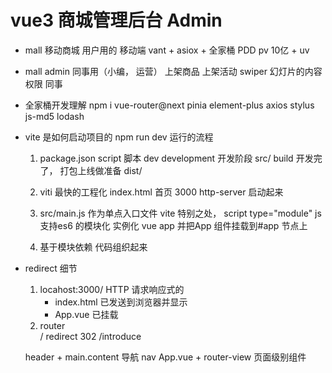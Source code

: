 # vue3 商城管理后台  Admin

- mall 移动商城
    用户用的  移动端
    vant + asiox + 全家桶
    PDD  pv  10亿 + uv 

- mall admin
    同事用（小编， 运营）
    上架商品
    上架活动
    swiper 幻灯片的内容 
    权限
    同事

- 全家桶开发理解  npm i vue-router@next pinia element-plus axios stylus js-md5 lodash

- vite 是如何启动项目的 npm run dev  运行的流程
    1. package.json script 脚本
        dev development  开发阶段  src/
        build 开发完了，  打包上线做准备  dist/

    2. viti 最快的工程化
        index.html 首页 3000 http-server 启动起来
        
    3. src/main.js 作为单点入口文件
        vite 特别之处， script type="module" js 支持es6 的模块化
        实例化 vue  app
        并把App 组件挂载到#app 节点上

    4. 基于模块依赖  代码组织起来

- redirect 细节
    1. locahost:3000/
        HTTP 请求响应式的
        - index.html 已发送到浏览器并显示
        - App.vue 已挂载
    2. router   
        /  redirect 
        302   /introduce 

    header  + main.content
    导航 nav App.vue   + router-view  页面级别组件 


